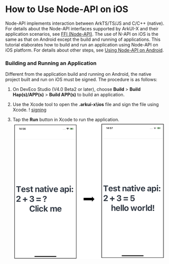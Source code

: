 # How to Use Node-API on iOS

Node-API implements interaction between ArkTS/TS/JS and C/C++ (native). For details about the Node-API interfaces supported by ArkUI-X and their application scenarios, see [FFI (Node-API)](../quick-start/ffi-napi-introduction.md). The use of N-API on iOS is the same as that on Android except the build and running of applications. This tutorial elaborates how to build and run an application using Node-API on iOS platform. For details about other steps, see [Using Node-API on Android](./how-to-use-napi-on-android.md).

### Building and Running an Application
Different from the application build and running on Android, the native project built and run on iOS must be signed. The procedure is as follows:
1. On DevEco Studio (V4.0 Beta2 or later), choose **Build** > **Build Hap(s)/APP(s)** > **Build APP(s)** to build an application.
2. Use the Xcode tool to open the **.arkui-x\ios** file and sign the file using Xcode.
! [signing](./figures/napi-ios-signing.png)

3. Tap the **Run** button in Xcode to run the application.
![Result](./figures/napi-ios-demo-result.png)
